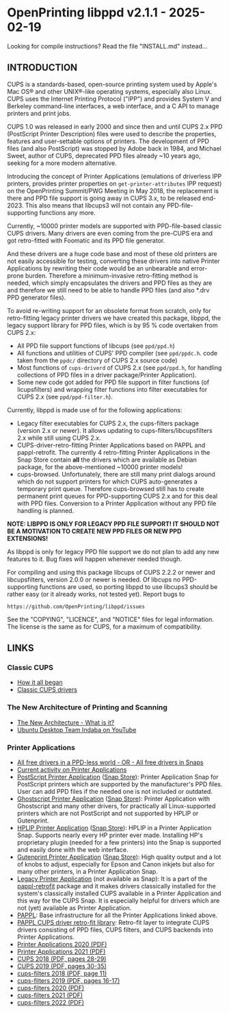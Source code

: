 # OpenPrinting libppd v2.1.1 - 2025-02-19

Looking for compile instructions? Read the file "INSTALL.md"
instead...


## INTRODUCTION

CUPS is a standards-based, open-source printing system used by Apple's
Mac OS® and other UNIX®-like operating systems, especially also
Linux. CUPS uses the Internet Printing Protocol ("IPP") and provides
System V and Berkeley command-line interfaces, a web interface, and a
C API to manage printers and print jobs.

CUPS 1.0 was released in early 2000 and since then and until CUPS 2.x
PPD (PostScript Printer Description) files were used to describe the
properties, features and user-settable options of printers. The
development of PPD files (and also PostScript) was stopped by Adobe
back in 1984, and Michael Sweet, author of CUPS, deprecated PPD files
already ~10 years ago, seeking for a more modern alternative.

Introducing the concept of Printer Applications (emulations of
driverless IPP printers, provides printer properties on
`get-printer-attributes` IPP request) on the OpenPrinting Summit/PWG
Meeting in May 2018, the replacement is there and PPD file support is
going away in CUPS 3.x, to be released end-2023. This also means that
libcups3 will not contain any PPD-file-supporting functions any more.

Currently, ~10000 printer models are supported with PPD-file-based
classic CUPS drivers. Many drivers are even coming from the pre-CUPS
era and got retro-fitted with Foomatic and its PPD file generator.

And these drivers are a huge code base and most of these old printers
are not easily accessible for testing, converting these drivers into
native Printer Applications by rewriting their code would be an
unbearable and error-prone burden. Therefore a minimum-invasive
retro-fitting method is needed, which simply encapsulates the drivers
and PPD files as they are and therefore we still need to be able to
handle PPD files (and also *.drv PPD generator files).

To avoid re-writing support for an obsolete format from scratch, only
for retro-fitting legacy printer drivers we have created this package,
libppd, the legacy support library for PPD files, which is by 95 %
code overtaken from CUPS 2.x:

- All PPD file support functions of libcups (see `ppd/ppd.h`)
- All functions and utilities of CUPS' PPD compiler (see `ppd/ppdc.h`.
  code taken from the `ppdc/` directory of CUPS 2.x source code)
- Most functions of `cups-driverd` of CUPS 2.x (see `ppd/ppd.h`, for
  handling collections of PPD files in a driver package/Printer
  Application).
- Some new code got added for PPD file support in filter functions
  (of licupsfilters) and wrapping filter functions into filter
  executables for CUPS 2.x (see `ppd/ppd-filter.h`).

Currently, libppd is made use of for the following applications:

- Legacy filter executables for CUPS 2.x, the cups-filters package
  (version 2.x or newer). It allows updating to
  cups-filters/libcupsfilters 2.x while still using CUPS 2.x.
- CUPS-driver-retro-fitting Printer Applications based on PAPPL and
  pappl-retrofit. The currently 4 retro-fitting Printer Applications
  in the Snap Store contain **all** the drivers which are available as
  Debian package, for the above-mentioned ~10000 printer models!
- cups-browsed. Unfortunately, there are still many print dialogs
  around which do not support printers for which CUPS auto-generates a
  temporary print queue. Therefore cups-browsed still has to create
  permanent print queues for PPD-supporting CUPS 2.x and for this deal
  with PPD files. Conversion to a Printer Application without any PPD
  file handling is planned.

**NOTE: LIBPPD IS ONLY FOR LEGACY PPD FILE SUPPORT! IT SHOULD NOT BE A
MOTIVATION TO CREATE NEW PPD FILES OR NEW PPD EXTENSIONS!**

As libppd is only for legacy PPD file support we do not plan to add
any new features to it. Bug fixes will happen whenever needed though.

For compiling and using this package libcups of CUPS 2.2.2 or newer
and libcupsfilters, version 2.0.0 or newer is needed. Of libcups no
PPD-supporting functions are used, so porting libppd to use libcups3
should be rather easy (or it already works, not tested yet).
Report bugs to

    https://github.com/OpenPrinting/libppd/issues

See the "COPYING", "LICENCE", and "NOTICE" files for legal
information. The license is the same as for CUPS, for a maximum of
compatibility.

## LINKS

### Classic CUPS

* [How it all began](https://openprinting.github.io/history/)
* [Classic CUPS drivers](https://openprinting.github.io/achievements/#all-free-drivers-to-be-used-with-cups)

### The New Architecture of Printing and Scanning

* [The New Architecture - What is it?](https://openprinting.github.io/current/#the-new-architecture-for-printing-and-scanning)
* [Ubuntu Desktop Team Indaba on YouTube](https://www.youtube.com/watch?v=P22DOu_ahBo)

### Printer Applications

* [All free drivers in a PPD-less world - OR - All free drivers in Snaps](https://openprinting.github.io/achievements/#all-free-drivers-in-a-ppd-less-world---or---all-free-drivers-in-snaps)
* [Current activity on Printer Applications](https://openprinting.github.io/current/#printer-applications)
* [PostScript Printer Application](https://github.com/OpenPrinting/ps-printer-app) ([Snap Store](https://snapcraft.io/ps-printer-app)): Printer Application Snap for PostScript printers which are supported by the manufacturer's PPD files. User can add PPD files if the needed one is not included or outdated.
* [Ghostscript Printer Application](https://github.com/OpenPrinting/ghostscript-printer-app) ([Snap Store](https://snapcraft.io/ghostscript-printer-app)): Printer Application with Ghostscript and many other drivers, for practically all Linux-supported printers which are not PostScript and not supported by HPLIP or Gutenprint.
* [HPLIP Printer Application](https://github.com/OpenPrinting/hplip-printer-app) ([Snap Store](https://snapcraft.io/hplip-printer-app)): HPLIP in a Printer Application Snap. Supports nearly every HP printer ever made. Installing HP's proprietary plugin (needed for a few printers) into the Snap is supported and easily done with the web interface.
* [Gutenprint Printer Application](https://github.com/OpenPrinting/gutenprint-printer-app) ([Snap Store](https://snapcraft.io/gutenprint-printer-app)): High quality output and a lot of knobs to adjust, especially for Epson and Canon inkjets but also for many other printers, in a Printer Application Snap.
* [Legacy Printer Application](https://github.com/OpenPrinting/pappl-retrofit#legacy-printer-application) (not available as Snap): It is a part of the [pappl-retrofit](https://github.com/OpenPrinting/pappl-retrofit) package and it makes drivers classically installed for the system's classically installed CUPS available in a Printer Application and this way for the CUPS Snap. It is especially helpful for drivers which are not (yet) available as Printer Application.
* [PAPPL](https://github.com/michaelrsweet/pappl/): Base infrastructure for all the Printer Applications linked above.
* [PAPPL CUPS driver retro-fit library](https://github.com/OpenPrinting/pappl-retrofit): Retro-fit layer to integrate CUPS drivers consisting of PPD files, CUPS filters, and CUPS backends into Printer Applications.
* [Printer Applications 2020 (PDF)](https://ftp.pwg.org/pub/pwg/liaison/openprinting/presentations/printer-applications-may-2020.pdf)
* [Printer Applications 2021 (PDF)](https://ftp.pwg.org/pub/pwg/liaison/openprinting/presentations/printer-applications-may-2021.pdf)
* [CUPS 2018 (PDF, pages 28-29)](https://ftp.pwg.org/pub/pwg/liaison/openprinting/presentations/cups-plenary-may-18.pdf)
* [CUPS 2019 (PDF, pages 30-35)](https://ftp.pwg.org/pub/pwg/liaison/openprinting/presentations/cups-plenary-april-19.pdf)
* [cups-filters 2018 (PDF, page 11)](https://ftp.pwg.org/pub/pwg/liaison/openprinting/presentations/cups-filters-ippusbxd-2018.pdf)
* [cups-filters 2019 (PDF, pages 16-17)](https://ftp.pwg.org/pub/pwg/liaison/openprinting/presentations/cups-filters-ippusbxd-2019.pdf)
* [cups-filters 2020 (PDF)](https://ftp.pwg.org/pub/pwg/liaison/openprinting/presentations/cups-filters-ippusbxd-2020.pdf)
* [cups-filters 2021 (PDF)](https://ftp.pwg.org/pub/pwg/liaison/openprinting/presentations/cups-filters-cups-snap-ipp-usb-and-more-2021.pdf)
* [cups-filters 2022 (PDF)](https://ftp.pwg.org/pub/pwg/liaison/openprinting/presentations/cups-filters-cups-snap-ipp-usb-and-more-2022.pdf)

